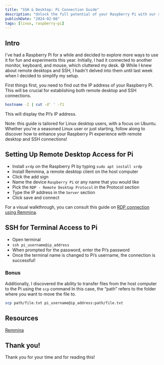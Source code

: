 ```yaml
---
title: "SSH & Desktop: Pi Connection Guide"
description: "Unlock the full potential of your Raspberry Pi with our step-by-step guides for remote desktop, SSH, and file transfers. Elevate your Pi experience today!”"
publishDate: "2024-02-08"
tags: [linux, raspberry-pi]
---
```


## Intro

I've had a Raspberry Pi for a while and decided to explore more ways to use it for fun and experiments this year. Initially, I had it connected to another monitor, keyboard, and mouse, which cluttered my desk. 😅 While I knew about remote desktops and SSH, I hadn't delved into them until last week when I decided to simplify my setup.

First things first, you need to find out the IP address of your Raspberry Pi. This will be crucial for establishing both remote desktop and SSH connections.

```bash
hostname -I | cut -d' ' -f1
```

This will display the PI’s IP address.

Note: this guide is tailored for Linux desktop users, with a focus on Ubuntu. Whether you're a seasoned Linux user or just starting, follow along to discover how to enhance your Raspberry Pi experience with remote desktop and SSH connections!

## Setting Up Remote Desktop Access for Pi

- Install `xrdp` on the Raspberry PI by typing `sudo apt install xrdp`
- Install Remmina, a remote desktop client on the host computer
- Click the add sign
- Name the device `Raspberry Pi` or any name that you would like
- Pick the `RDP - Remote Desktop Protocol` in the Protocol section
- Type the IP address in the `Server` section
- Click save and connect

For a visual walkthrough, you can consult this guide on [RDP connection using Remmina](https://remmina.org/remmina-rdp/).

## SSH for Terminal Access to Pi

- Open terminal
- `ssh pi_username@ip_address`
- When prompted for the password, enter the Pi’s password
- Once the terminal name is changed to Pi’s username, the connection is successful!

### Bonus

Additionally, I discovered the ability to transfer files from the host computer to the Pi using the `scp` command In this case, the “path” refers to the folder where you want to move the file to.

```bash
scp path/file.txt pi_username@ip_address:path/file.txt
```

## Resources

[Remmina](https://remmina.org/)

## Thank you!

Thank you for your time and for reading this!
